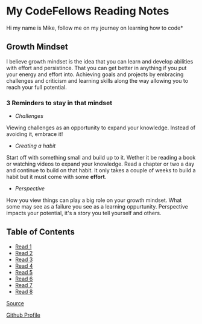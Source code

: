 # My CodeFellows Reading Notes

Hi my name is Mike, follow me on my journey on learning how to code*

## **Growth Mindset**

I believe growth mindset is the idea that you can learn and develop abilities with effort and persistince.
That you can get better in anything if you put your energy and effort into. Achieving goals and projects
by embracing challenges and criticism and learning skills along the way allowing you to reach your full potential.

### 3 Reminders to stay in that mindset

- _Challenges_

Viewing challenges as an opportunity to expand your knowledge. Instead of avoiding it, embrace it!

- _Creating a habit_

Start off with something small and build up to it. Wether it be reading a book or watching videos to expand your knowledge.
Read a chapter or two a day and continue to build on that habit. It only takes a couple of weeks to build a habit but it must come with some **effort**.

- _Perspective_

How you view things can play a big role on your growth mindset. What some may see as a failure you see as a learning oppurtunity.
Perspective impacts your potential, it's a story you tell yourself and others.

## **Table of Contents**

- [Read 1](https://mikefloresca.github.io/reading-notes/class1)
- [Read 2](https://mikefloresca.github.io/reading-notes/class2)
- [Read 3](https://mikefloresca.github.io/reading-notes/class3)
- [Read 4](https://mikefloresca.github.io/reading-notes/class4)
- [Read 5](https://mikefloresca.github.io/reading-notes/class5)
- [Read 6](https://mikefloresca.github.io/reading-notes/class6)
- [Read 7](https://mikefloresca.github.io/reading-notes/class7)
- [Read 8](https://mikefloresca.github.io/reading-notes/class8)

[Source](https://www.atlassian.com/blog/inside-atlassian/growth-mindset)

[Github Profile](https://github.com/MikeFloresca)
